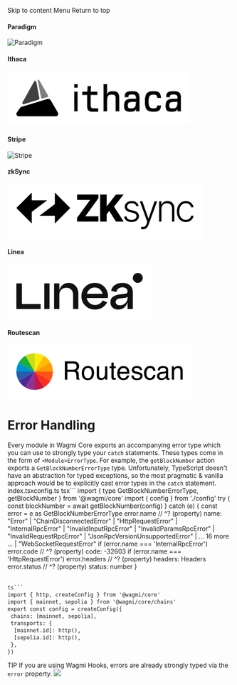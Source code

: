 Skip to content 
Menu
Return to top
#### Paradigm
![Paradigm](https://raw.githubusercontent.com/wevm/.github/main/content/sponsors/paradigm-light.svg)
#### Ithaca
![Ithaca](https://raw.githubusercontent.com/wevm/.github/main/content/sponsors/ithaca-light.svg)
#### Stripe
![Stripe](https://raw.githubusercontent.com/wevm/.github/main/content/sponsors/stripe-light.svg)
#### zkSync
![zkSync](https://raw.githubusercontent.com/wevm/.github/main/content/sponsors/zksync-light.svg)
#### Linea
![Linea](https://raw.githubusercontent.com/wevm/.github/main/content/sponsors/linea-light.svg)
#### Routescan
![Routescan](https://raw.githubusercontent.com/wevm/.github/main/content/sponsors/routescan-light.svg)
# Error Handling ​
Every module in Wagmi Core exports an accompanying error type which you can use to strongly type your `catch` statements.
These types come in the form of `<Module>ErrorType`. For example, the `getBlockNumber` action exports a `GetBlockNumberErrorType` type.
Unfortunately, TypeScript doesn't have an abstraction for typed exceptions, so the most pragmatic & vanilla approach would be to explicitly cast error types in the `catch` statement.
index.tsxconfig.ts
tsx```
import { type GetBlockNumberErrorType, getBlockNumber } from '@wagmi/core'
import { config } from './config'
try {
 const blockNumber = await getBlockNumber(config)
} catch (e) {
 const error = e as GetBlockNumberErrorType
 error.name
 //  ^? (property) name: "Error" | "ChainDisconnectedError" | "HttpRequestError" | "InternalRpcError" | "InvalidInputRpcError" | "InvalidParamsRpcError" | "InvalidRequestRpcError" | "JsonRpcVersionUnsupportedError" | ... 16 more ... | "WebSocketRequestError"
 if (error.name === 'InternalRpcError')
  error.code
  //  ^? (property) code: -32603
 if (error.name === 'HttpRequestError')
  error.headers
  //  ^? (property) headers: Headers
  error.status
  //  ^? (property) status: number
}
```

ts```
import { http, createConfig } from '@wagmi/core'
import { mainnet, sepolia } from '@wagmi/core/chains'
export const config = createConfig({
 chains: [mainnet, sepolia],
 transports: {
  [mainnet.id]: http(),
  [sepolia.id]: http(),
 },
})
```

TIP
If you are using Wagmi Hooks, errors are already strongly typed via the `error` property.
![](https://cdn.usefathom.com/?h=https%3A%2F%2Fwagmi.sh&p=%2Fcore%2Fguides%2Ferror-handling&r=&sid=QWAXSUPT&qs=%7B%7D&cid=2914383)
